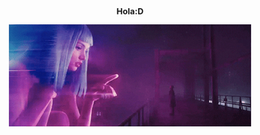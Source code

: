 
### <div align="center">Hola:D</div> 
<div align="center">
<img src="https://github.com/JMNRA/JMNRA/blob/main/gifs/prueba.gif" alt="prueba" />

</div>


<!--
**JMNRA/JMNRA** is a ✨ _special_ ✨ repository because its `README.md` (this file) appears on your GitHub profile.

Here are some ideas to get you started:

- 🔭 I’m currently working on ...
- 🌱 I’m currently learning ...
- 👯 I’m looking to collaborate on ...
- 🤔 I’m looking for help with ...
- 💬 Ask me about ...
- 📫 How to reach me: ...
- 😄 Pronouns: ...
- ⚡ Fun fact: ...
-->
